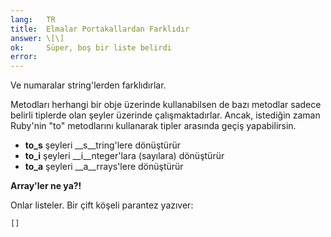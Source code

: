 ```yaml
---
lang:   TR
title:  Elmalar Portakallardan Farklıdır
answer: \[\]
ok:     Süper, boş bir liste belirdi
error:
---
```


Ve numaralar string'lerden farklıdırlar.

Metodları herhangi bir obje üzerinde kullanabilsen de bazı metodlar sadece belirli tiplerde olan şeyler üzerinde çalışmaktadırlar.
Ancak, istediğin zaman Ruby'nin "to" metodlarını kullanarak tipler arasında geçiş yapabilirsin.

- __to_s__ şeyleri __s__tring'lere dönüştürür
- __to_i__ şeyleri __i__nteger'lara (sayılara) dönüştürür
- __to_a__ şeyleri __a__rrays'lere dönüştürür

__Array'ler ne ya?!__

Onlar listeler. Bir çift köşeli parantez yazıver:

    []
